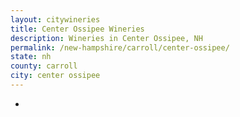```yaml
---
layout: citywineries
title: Center Ossipee Wineries
description: Wineries in Center Ossipee, NH
permalink: /new-hampshire/carroll/center-ossipee/
state: nh
county: carroll
city: center ossipee
---
```

-
